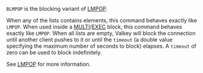 `BLMPOP` is the blocking variant of [LMPOP](lmpop.md).

When any of the lists contains elements, this command behaves exactly like `LMPOP`.
When used inside a [MULTI](multi.md)/[EXEC](exec.md) block, this command behaves exactly like `LMPOP`.
When all lists are empty, Valkey will block the connection until another client pushes to it or until the `timeout` (a double value specifying the maximum number of seconds to block) elapses.
A `timeout` of zero can be used to block indefinitely.

See [LMPOP](lmpop.md) for more information.
